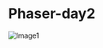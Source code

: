 Phaser-day2
===========

![Image1](https://cloud.githubusercontent.com/assets/7136454/4775934/dfcedf1e-5bbc-11e4-8f1a-124d7586e3cf.png)
